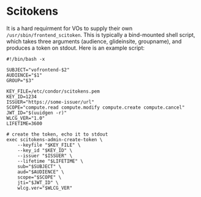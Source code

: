 
# Scitokens

It is a hard requirment for VOs to supply their own `/usr/sbin/frontend_scitoken`.
This is typically a bind-mounted shell script, which takes three arguments
(audience, glideinsite, groupname), and produces a token on stdout. Here is an 
example script:

```
#!/bin/bash -x

SUBJECT="vofrontend-$2"
AUDIENCE="$1"
GROUP="$3"

KEY_FILE=/etc/condor/scitokens.pem
KEY_ID=1234
ISSUER="https://some-issuer/url"
SCOPE="compute.read compute.modify compute.create compute.cancel"
JWT_ID="$(uuidgen -r)"
WLCG_VER="1.0"
LIFETIME=3600

# create the token, echo it to stdout
exec scitokens-admin-create-token \
    --keyfile "$KEY_FILE" \
    --key_id "$KEY_ID" \
    --issuer "$ISSUER" \
    --lifetime "$LIFETIME" \
    sub="$SUBJECT" \
    aud="$AUDIENCE" \
    scope="$SCOPE" \
    jti="$JWT_ID" \
    wlcg.ver="$WLCG_VER"
```


